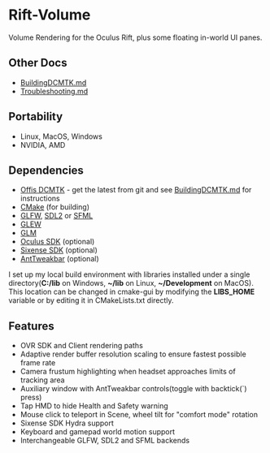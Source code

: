 Rift-Volume
============

Volume Rendering for the Oculus Rift, plus some floating in-world UI panes.

## Other Docs
 - [BuildingDCMTK.md](doc/BuildingDCMTK.md)  
 - [Troubleshooting.md](doc/Troubleshooting.md)


## Portability 
 - Linux, MacOS, Windows  
 - NVIDIA, AMD

## Dependencies 
 - [Offis DCMTK](http://git.dcmtk.org/web/) - get the latest from git and see [BuildingDCMTK.md](doc/BuildingDCMTK.md) for instructions
 - [CMake](http://www.cmake.org/) (for building)
 - [GLFW](http://www.glfw.org/download.html), [SDL2](https://www.libsdl.org/download-2.0.php) or [SFML](http://www.sfml-dev.org/download.php)
 - [GLEW](http://glew.sourceforge.net/)
 - [GLM](http://glm.g-truc.net/0.9.6/index.html)
 - [Oculus SDK](https://developer.oculus.com/downloads/) (optional)
 - [Sixense SDK](http://sixense.com/windowssdkdownload) (optional)
 - [AntTweakbar](http://anttweakbar.sourceforge.net/doc/tools:anttweakbar:download) (optional)

I set up my local build environment with libraries installed under a single directory(**C:/lib** on Windows, **~/lib** on Linux, **~/Development** on MacOS). This location can be changed in cmake-gui by modifying the **LIBS_HOME** variable or by editing it in CMakeLists.txt directly.



## Features 
 - OVR SDK and Client rendering paths  
 - Adaptive render buffer resolution scaling to ensure fastest possible frame rate  
 - Camera frustum highlighting when headset approaches limits of tracking area  
 - Auxiliary window with AntTweakbar controls(toggle with backtick(`) press)  
 - Tap HMD to hide Health and Safety warning  
 - Mouse click to teleport in Scene, wheel tilt for "comfort mode" rotation  
 - Sixense SDK Hydra support  
 - Keyboard and gamepad world motion support  
 - Interchangeable GLFW, SDL2 and SFML backends  
